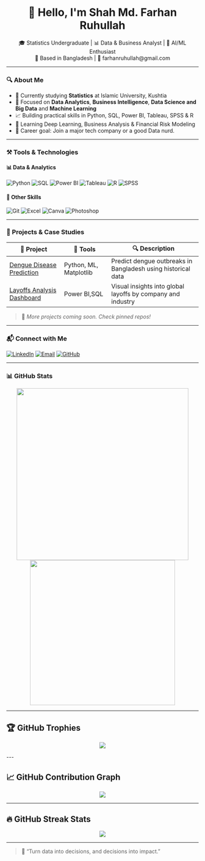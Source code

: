 <h1 align="center">👋 Hello, I'm Shah Md. Farhan Ruhullah</h1>
<p align="center">
🎓 Statistics Undergraduate | 📊 Data & Business Analyst | 🧠 AI/ML Enthusiast <br>
📍 Based in Bangladesh | 📧 farhanruhullah@gmail.com
</p>

---

### 🔍 About Me
- 🧪 Currently studying **Statistics** at Islamic University, Kushtia
- 💼 Focused on **Data Analytics**, **Business Intelligence**, **Data Science and Big Data** and **Machine Learning**
- 📈 Building practical skills in Python, SQL, Power BI, Tableau, SPSS & R
- 🌱 Learning Deep Learning, Business Analysis & Financial Risk Modeling
- 🎯 Career goal: Join a major tech company or a good Data nurd.

---

### ⚒️ Tools & Technologies

#### 📊 Data & Analytics
![Python](https://img.shields.io/badge/Python-3776AB?style=flat&logo=python&logoColor=white)
![SQL](https://img.shields.io/badge/SQL-336791?style=flat&logo=postgresql&logoColor=white)
![Power BI](https://img.shields.io/badge/PowerBI-F2C811?style=flat&logo=powerbi&logoColor=black)
![Tableau](https://img.shields.io/badge/Tableau-E97627?style=flat&logo=tableau&logoColor=white)
![R](https://img.shields.io/badge/R-276DC3?style=flat&logo=r&logoColor=white)
![SPSS](https://img.shields.io/badge/SPSS-0096D6?style=flat&logo=ibm&logoColor=white)

#### 📁 Other Skills
![Git](https://img.shields.io/badge/Git-F05032?style=flat&logo=git&logoColor=white)
![Excel](https://img.shields.io/badge/Excel-217346?style=flat&logo=microsoft-excel&logoColor=white)
![Canva](https://img.shields.io/badge/Canva-00C4CC?style=flat&logo=canva&logoColor=white)
![Photoshop](https://img.shields.io/badge/Photoshop-31A8FF?style=flat&logo=adobe-photoshop&logoColor=white)

---

### 🧠 Projects & Case Studies

| 📌 Project | 🔧 Tools | 🔍 Description |
|-----------|----------|----------------|
| [Dengue Disease Prediction](#) | Python, ML, Matplotlib | Predict dengue outbreaks in Bangladesh using historical data |
| [Layoffs Analysis Dashboard](https://github.com/farhanruhullah/World_Layoffs) | Power BI,SQL | Visual insights into global layoffs by company and industry |

> 🔗 *More projects coming soon. Check pinned repos!*

---

### 📬 Connect with Me
[![LinkedIn](https://img.shields.io/badge/LinkedIn-blue?style=flat&logo=linkedin&logoColor=white)](https://www.linkedin.com/in/farhanruhullah/)
[![Email](https://img.shields.io/badge/Email-red?style=flat&logo=gmail&logoColor=white)](mailto:farhanruhullah@gmail.com)
[![GitHub](https://img.shields.io/badge/GitHub-black?style=flat&logo=github&logoColor=white)](https://github.com/farhanruhullah)

---

### 📊 GitHub Stats

<p align="center">
  <img src="https://github-readme-stats.vercel.app/api?username=farhanruhullah&show_icons=true&theme=radical" width="450"/>
  <img src="https://github-readme-stats.vercel.app/api/top-langs/?username=farhanruhullah&layout=compact&theme=radical" width="380"/>
</p>

---

## 🏆 GitHub Trophies

<p align="center">
  <img src="https://github-profile-trophy.vercel.app/?username=farhanruhullah&theme=radical&no-bg=true&margin-w=15" />
</p>
---

## 📈 GitHub Contribution Graph

<p align="center">
  <img src="https://github-readme-activity-graph.vercel.app/graph?username=farhanruhullah&theme=github-compact&area=true" />
</p>

---

## 🔥 GitHub Streak Stats

<p align="center">
  <img src="https://streak-stats.demolab.com/?user=farhanruhullah&theme=radical&hide_border=true" />
</p>

---
> 🚀 “Turn data into decisions, and decisions into impact.”



<!--
**farhanruhullah/farhanruhullah** is a ✨ _special_ ✨ repository because its `README.md` (this file) appears on your GitHub profile.

Here are some ideas to get you started:

- 🔭 I’m currently working on ...
- 🌱 I’m currently learning ...
- 👯 I’m looking to collaborate on ...
- 🤔 I’m looking for help with ...
- 💬 Ask me about ...
- 📫 How to reach me: ...
- 😄 Pronouns: ...
- ⚡ Fun fact: ...
-->
